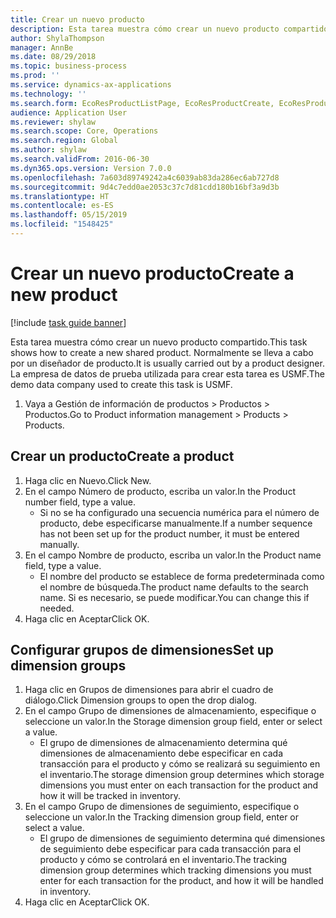 ```yaml
---
title: Crear un nuevo producto
description: Esta tarea muestra cómo crear un nuevo producto compartido.
author: ShylaThompson
manager: AnnBe
ms.date: 08/29/2018
ms.topic: business-process
ms.prod: ''
ms.service: dynamics-ax-applications
ms.technology: ''
ms.search.form: EcoResProductListPage, EcoResProductCreate, EcoResProductDetails, EcoResProductInventoryDimensionGroups
audience: Application User
ms.reviewer: shylaw
ms.search.scope: Core, Operations
ms.search.region: Global
ms.author: shylaw
ms.search.validFrom: 2016-06-30
ms.dyn365.ops.version: Version 7.0.0
ms.openlocfilehash: 7a603d89749242a4c6039ab83da286ec6ab727d8
ms.sourcegitcommit: 9d4c7edd0ae2053c37c7d81cdd180b16bf3a9d3b
ms.translationtype: HT
ms.contentlocale: es-ES
ms.lasthandoff: 05/15/2019
ms.locfileid: "1548425"
---
```

# <a name="create-a-new-product"></a><span data-ttu-id="2be8f-103">Crear un nuevo producto</span><span class="sxs-lookup"><span data-stu-id="2be8f-103">Create a new product</span></span>

[!include [task guide banner](../../includes/task-guide-banner.md)]

<span data-ttu-id="2be8f-104">Esta tarea muestra cómo crear un nuevo producto compartido.</span><span class="sxs-lookup"><span data-stu-id="2be8f-104">This task shows how to create a new shared product.</span></span> <span data-ttu-id="2be8f-105">Normalmente se lleva a cabo por un diseñador de producto.</span><span class="sxs-lookup"><span data-stu-id="2be8f-105">It is usually carried out by a product designer.</span></span> <span data-ttu-id="2be8f-106">La empresa de datos de prueba utilizada para crear esta tarea es USMF.</span><span class="sxs-lookup"><span data-stu-id="2be8f-106">The demo data company used to create this task is USMF.</span></span>

1. <span data-ttu-id="2be8f-107">Vaya a Gestión de información de productos > Productos > Productos.</span><span class="sxs-lookup"><span data-stu-id="2be8f-107">Go to Product information management > Products > Products.</span></span>

## <a name="create-a-product"></a><span data-ttu-id="2be8f-108">Crear un producto</span><span class="sxs-lookup"><span data-stu-id="2be8f-108">Create a product</span></span>
1. <span data-ttu-id="2be8f-109">Haga clic en Nuevo.</span><span class="sxs-lookup"><span data-stu-id="2be8f-109">Click New.</span></span>
2. <span data-ttu-id="2be8f-110">En el campo Número de producto, escriba un valor.</span><span class="sxs-lookup"><span data-stu-id="2be8f-110">In the Product number field, type a value.</span></span>
    * <span data-ttu-id="2be8f-111">Si no se ha configurado una secuencia numérica para el número de producto, debe especificarse manualmente.</span><span class="sxs-lookup"><span data-stu-id="2be8f-111">If a number sequence has not been set up for the product number, it must be entered manually.</span></span>  
3. <span data-ttu-id="2be8f-112">En el campo Nombre de producto, escriba un valor.</span><span class="sxs-lookup"><span data-stu-id="2be8f-112">In the Product name field, type a value.</span></span>
    * <span data-ttu-id="2be8f-113">El nombre del producto se establece de forma predeterminada como el nombre de búsqueda.</span><span class="sxs-lookup"><span data-stu-id="2be8f-113">The product name defaults to the search name.</span></span> <span data-ttu-id="2be8f-114">Si es necesario, se puede modificar.</span><span class="sxs-lookup"><span data-stu-id="2be8f-114">You can change this if needed.</span></span>  
4. <span data-ttu-id="2be8f-115">Haga clic en Aceptar</span><span class="sxs-lookup"><span data-stu-id="2be8f-115">Click OK.</span></span>

## <a name="set-up-dimension-groups"></a><span data-ttu-id="2be8f-116">Configurar grupos de dimensiones</span><span class="sxs-lookup"><span data-stu-id="2be8f-116">Set up dimension groups</span></span>
1. <span data-ttu-id="2be8f-117">Haga clic en Grupos de dimensiones para abrir el cuadro de diálogo.</span><span class="sxs-lookup"><span data-stu-id="2be8f-117">Click Dimension groups to open the drop dialog.</span></span>
2. <span data-ttu-id="2be8f-118">En el campo Grupo de dimensiones de almacenamiento, especifique o seleccione un valor.</span><span class="sxs-lookup"><span data-stu-id="2be8f-118">In the Storage dimension group field, enter or select a value.</span></span>
    * <span data-ttu-id="2be8f-119">El grupo de dimensiones de almacenamiento determina qué dimensiones de almacenamiento debe especificar en cada transacción para el producto y cómo se realizará su seguimiento en el inventario.</span><span class="sxs-lookup"><span data-stu-id="2be8f-119">The storage dimension group determines which storage dimensions you must enter on each transaction for the product and how it will be tracked in inventory.</span></span>  
3. <span data-ttu-id="2be8f-120">En el campo Grupo de dimensiones de seguimiento, especifique o seleccione un valor.</span><span class="sxs-lookup"><span data-stu-id="2be8f-120">In the Tracking dimension group field, enter or select a value.</span></span>
    * <span data-ttu-id="2be8f-121">El grupo de dimensiones de seguimiento determina qué dimensiones de seguimiento debe especificar para cada transacción para el producto y cómo se controlará en el inventario.</span><span class="sxs-lookup"><span data-stu-id="2be8f-121">The tracking dimension group determines which tracking dimensions you must enter for each transaction for the product, and how it will be handled in inventory.</span></span>  
4. <span data-ttu-id="2be8f-122">Haga clic en Aceptar</span><span class="sxs-lookup"><span data-stu-id="2be8f-122">Click OK.</span></span>

